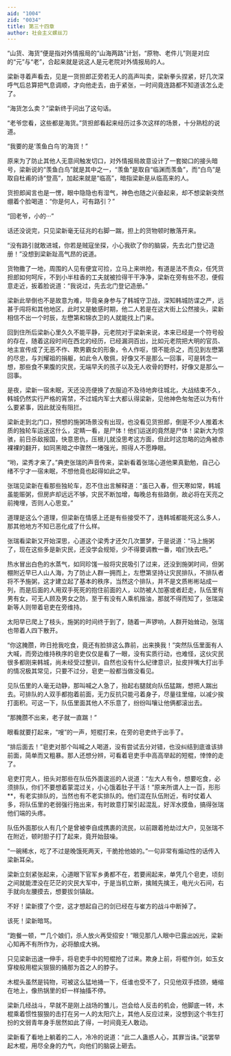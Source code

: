```yaml
---
aid: "1004"
zid: "0034"
title: 第三十四章
author: 社会主义螺丝刀
---
```


“山货、海货”便是指对外情报局的“山海两路”计划，“原物、老件儿”则是对应的“元”与“老”，合起来就是说这人是元老院对外情报局的人。

梁新寻着声看去，见是一货担郎正旁若无人的高声叫卖，梁新拳头捏紧，好几次深呼气后总算把气息调顺，才向他走去，由于紧张，一时间竟连路都不知道该怎么走了。

“海货怎么卖？”梁新终于问出了这句话。

“老爷您看，这些都是海货。”货担郎看起来经历过多次这样的场景，十分熟稔的说道。

“我要的是‘羡鱼白鸟’的海货！”

原来为了防止其他人无意间触发切口，对外情报局故意设计了一套拗口的接头暗号，梁新说的“羡鱼白鸟”就是其中之一，“羡鱼”是取自“临渊而羡鱼”，而“白鸟”是取自杜甫的诗“登高”，加起来就是“临高”，暗指梁新是从临高来的人。

货担郎闻言也是一愣，眼中隐隐也有湿气，神色也随之兴奋起来，却不想梁新突然绷着个脸喝道：“你是何人，可有路引？”

“回老爷，小的···”

话还没说完，只见梁新毫无征兆的右脚一踹，担上的货物顿时散落开来。

“没有路引就敢进城，你若是贼寇坐探，小心我砍了你的脑袋，先去北门登记造册！”没想到梁新趾高气昂的说道。

货物撒了一地，周围的人见有便宜可捡，立马上来哄抢，有道是法不责众，任凭货担郎如何呵斥，不到小半柱香的工夫就被捡得干干净净，梁新在旁有些不忍，便假意走近，扳着脸说道：“我说过，先去北门登记造册。”

梁新此举倒也不是故意为难，毕竟亲身参与了韩城守卫战，深知韩城防谍之严，远甚于闯将和其他地区，此时又是敏感时期，他二人若是在这大街上公然接头，梁新相信不出一个时辰，左懋第和锦衣卫的人就能找上门来。

回到住所后梁新心里久久不能平静，元老院对于梁新来说，本来已经是一个符号般的存在，随着这段时间在西北的经历，已经漏洞百出，比如元老院把大明的官员、地主宣传成了无恶不作、欺男霸女的形象，令人作呕，恨不能杀之，而见到左懋第的尽忠，与刘耀祖的捐躯，如此令人敬佩，好像又不是那么一回事，可是转念一想，那些食不果腹的灾民，无端早夭的孩子以及无人收骨的野村，好像又是那么一回事。

是夜，梁新一宿未眠，天还没亮便换了衣服迫不及待地奔往城北，大战结束不久，韩城仍然实行严格的宵禁，不过城内军士大都认得梁新，见他神色匆匆还以为有什么要紧事，因此就没有阻拦。

梁新走到北门口，预想的施粥场景没有出现，也没看见货担郎，倒是不少人推着木质的独轮车运送这什么，定睛一看，是尸体！他们运送的竟然是尸体！梁新大为惊骇，前日杀敌报国，快意恩仇，压根儿就没思考这方面，但此时这忽略的边角被赤裸裸的翻开，如同黑暗之中骤然一堵强光，照得人不愿睁眼。

“哟，梁秀才来了。”典吏张瑞的声音传来，梁新看着张瑞心道他果真勤勉，自己心绪不宁才一宿未眠，不想他竟也起得如此之早。

张瑞见梁新在看那些独轮车，忍不住出言解释道：“虽已入春，但天寒如常，韩城虽能赈粥，但房庐却远远不够，灾民不断加增，每晚总有些路倒，故必将在天亮之前掩埋，否则人心思变。”

道理是这么个道理，但梁新在情感上还是有些接受不了，连韩城都能死这么多人，那其他地方不知已恶化成了什么样。

张瑞看梁新又开始深思，心道这个梁秀才还欠几次噩梦，于是说道：“马上施粥了，现在这些多是新灾民，还没学会规矩，少不得要调教一番，咱们快去吧。”

热水冒出白色的水蒸气，如同珍馐一般将灾民吸引了过来，还没到施粥时间，但粥棚附近早已人山人海，为了防止人群一拥而上，左懋第坚持让灾民排队，不排队者将不予施粥，这才建立起了基本的秩序，当然这个排队，并不是文质彬彬站成一列，而是后面的人用双手死死的抱住前面的人，以防被人加塞或者赶走，队伍里有男有女，可无人顾及男女之防，至于有没有人乘机揩油，那就不得而知了，张瑞梁新等人则带着皂吏在旁维持。

太阳早已爬上了枝头，施粥的时间终于到了，随着一声锣响，人群开始耸动，张瑞也带着人四下散开。

“你这腌臜，昨日抢我吃食，竟还有脸排这么靠前，出来换我！”突然队伍里面有人大喊，而旁边维持秩序的皂吏仅仅是看了一眼，没有实质行动，也难怪，这伙灾民很多都刚来韩城，尚未经受过整训，自然也没有什么纪律意识，扯皮拌嘴大打出手的情况极其常见，只要不过分，皂吏一般都当做没看见。

见队伍里的人毫无动静，那叫喊之人急了，抬起右腿就向队伍猛踹，想把人踹出去。可排队的人双手都抱着前面，无力反抗只能弓着身子，尽量往里缩，以减少挨打面积。可这一下，队伍里面其他人不乐意了，纷纷叫嚷让他俩都滚出去。

“那腌臜不出来，老子就一直踹！”

眼看就要打起来，“嗖”的一声，短棍打来，在旁的皂吏终于出手了。

“排后面去！”皂吏对那个叫喊之人喝道，没有尝试去分对错，也没纠结到底谁该排前面，简单而又粗暴。那人还想分辨，可看着皂吏手中高高举起的短棍，悻悻的走了。

皂吏打完人，扭头对那些在队伍外面逡巡的人说道：“左大人有令，想要吃食，必须排队，你们不要想着蒙混过关，小心饿着肚子干活！”原来所谓人上一百，形形\*\*，有老实排队的，当然也有不老实排队的。他们混在队伍附近，有时仗着人多，将队伍里的老弱强行拖出来，有时故意打架引起混乱，好浑水摸鱼，搞得张瑞他们端的头疼。

队伍外面那伙人有几个是曾被李自成携裹的流民，以前跟着抢劫过大户，见张瑞不在附近，顿时胆子打了起来，竟开始鼓噪。

“一碗稀水，吃了不过是晚饿死两天，干脆抢他娘的。”一句非常有煽动性的话传入梁新耳朵。

梁新立刻紧张起来，心道眼下官军乡勇都不在，若要闹起来，单凭几个皂吏，顷刻之间就能湮没在茫茫的灾民大军中，于是当机立断，擒贼先擒王，电光火石间，右手就向左腰摸去，想要拔剑镇敌。

不好！梁新摸了个空，这才想起自己的剑已经在与崔方的战斗中断掉了。

该死！梁新暗骂。

“跑餐一顿，艹几个娘们，杀人放火再受招安！”眼见那几人眼中已露出凶光，梁新心知再不有所作为，必将酿成大祸。

只见梁新迅速一伸手，将皂吏手中的短棍抢了过来。欺身上前，将棍作剑，如玉女穿梭般用棍尖狠狠的捅那为首之人的脖子。

木棍头虽然是钝物，可被这么猛地捅一下，任谁也受不了，只见他双手捂颈，蜷缩在地上，像热锅里的虾一样抽搐不停。

梁新几经战斗，早就不是刚上战场的雏儿，岂会给人反击的机会，他脚底一转，木棍乘着惯性狠狠的击打在另一人的太阳穴上，其他人反应过来，没想到这个书生打扮的文弱青年身手居然如此了得，一时间竟无人敢动。

梁新看了看地上躺着的二人，冷冷的说道：“此二人蛊惑人心，其罪当诛。”说罢举起木棍，用尽全身的力气，向他们的脑袋上砸去。
